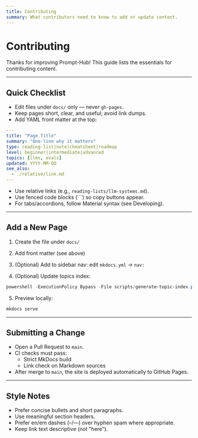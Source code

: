 ```yaml
---
title: Contributing
summary: What contributors need to know to add or update content.
---
```


# Contributing

Thanks for improving Prompt-Hub! This guide lists the essentials for contributing content.

---

## Quick Checklist

- Edit files under `docs/` only — never `gh-pages`.
- Keep pages short, clear, and useful; avoid link dumps.
- Add YAML front matter at the top:

```yaml
---
title: "Page Title"
summary: "One-line why it matters"
type: reading-list|note|cheatsheet|roadmap
level: beginner|intermediate|advanced
topics: [llms, evals]
updated: YYYY-MM-DD
see_also:
  - ./relative/link.md
---
```

- Use relative links (e.g., `reading-lists/llm-systems.md`).
- Use fenced code blocks (```) so copy buttons appear.
- For tabs/accordions, follow Material syntax (see Developing).

---

## Add a New Page

1) Create the file under `docs/`

2) Add front matter (see above)

3) (Optional) Add to sidebar nav: edit `mkdocs.yml` → `nav:`

4) (Optional) Update topics index:

```powershell
powershell -ExecutionPolicy Bypass -File scripts/generate-topic-index.ps1
```

5) Preview locally:

```bash
mkdocs serve
```

---

## Submitting a Change

- Open a Pull Request to `main`.
- CI checks must pass:
  - Strict MkDocs build
  - Link check on Markdown sources
- After merge to `main`, the site is deployed automatically to GitHub Pages.

---

## Style Notes

- Prefer concise bullets and short paragraphs.
- Use meaningful section headers.
- Prefer en/em dashes (–/—) over hyphen spam where appropriate.
- Keep link text descriptive (not "here").

